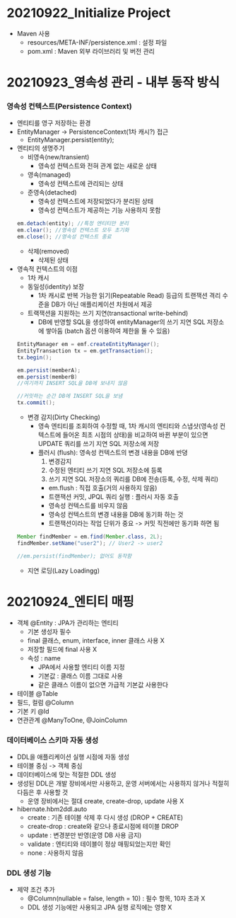 # 20210922_Initialize Project
- Maven 사용
  - resources/META-INF/persistence.xml : 설정 파일
  - pom.xml : Maven 외부 라이브러리 및 버전 관리

# 20210923_영속성 관리 - 내부 동작 방식
### 영속성 컨텍스트(Persistence Context)
- 엔티티를 영구 저장하는 환경
- EntityManager -> PersistenceContext(1차 캐시?) 접근
  - EntityManager.persist(entity);
- 엔티티의 생명주기
  - 비영속(new/transient)
    - 영속성 컨텍스트와 전혀 관계 없는 새로운 상태
  - 영속(managed)
    - 영속성 컨텍스트에 관리되는 상태
  - 준영속(detached)
    - 영속성 컨텍스트에 저장되었다가 분리된 상태
    - 영속성 컨텍스트가 제공하는 기능 사용하지 못함
  ````java
  em.detach(entity); //특정 엔티티만 분리
  em.clear(); //영속성 컨텍스트 모두 초기화 
  em.close(); //영속성 컨텍스트 종료
  ````
  - 삭제(removed)
    - 삭제된 상태
- 영속적 컨텍스트의 이점
  - 1차 캐시
  - 동일성(identity) 보장
    - 1차 캐시로 반복 가능한 읽기(Repeatable Read) 등급의 트랜잭션 격리 수준을 DB가 아닌 애플리케이션 차원에서 제공
  - 트랙잭션을 지원하는 쓰기 지연(transactional write-behind)
    - DB에 반영할 SQL을 생성하여 entityManager의 쓰기 지연 SQL 저장소에 쌓아둠 (batch 옵션 이용하여 제한을 둘 수 있음)
  ````java
  EntityManager em = emf.createEntityManager();
  EntityTransaction tx = em.getTransaction();
  tx.begin();
  
  em.persist(memberA);
  em.persist(memberB)
  //여기까지 INSERT SQL을 DB에 보내지 않음
  
  //커밋하는 순간 DB에 INSERT SQL을 보냄
  tx.commit();
  ````
  - 변경 감지(Dirty Checking)
    - 영속 엔티티를 조회하여 수정할 때, 1차 캐시의 엔티티와 스냅샷(영속성 컨텍스트에 들어온 최초 시점의 상태)을 비교하여 바뀐 부분이 있으면 UPDATE 쿼리를 쓰기 지연 SQL 저장소에 저장
    - 플러시 (flush): 영속성 컨텍스트의 변경 내용을 DB에 반뎡
      1. 변경감지 
      2. 수정된 엔티티 쓰기 지연 SQL 저장소에 등록
      3. 쓰기 지연 SQL 저장소의 쿼리를 DB에 전송(등록, 수정, 삭제 쿼리)
      - em.flush : 직접 호출(거의 사용하지 않음)
      - 트랜잭션 커밋, JPQL 쿼리 실행 : 플러시 자동 호출
      - 영속성 컨텍스트를 비우지 않음
      - 영속성 컨텍스트의 변경 내용을 DB에 동기화 하는 것
      - 트랜잭션이라는 작업 단위가 중요 -> 커밋 직전에만 동기화 하면 됨
  ````java
  Member findMember = em.find(Member.class, 2L);
  findMember.setName("user2"); // User2 -> user2
  
  //em.persist(findMember); 없어도 동작함
  ````
  - 지연 로딩(Lazy Loadingg)
  

# 20210924_엔티티 매핑
- 객체 @Entity : JPA가 관리하는 엔티티
  - 기본 생성자 필수
  - final 클래스, enum, interface, inner 클래스 사용 X
  - 저장할 필드에 final 사용 X
  - 속성 : name
    - JPA에서 사용할 엔티티 이름 지정
    - 기본값 : 클래스 이름 그대로 사용
    - 같은 클래스 이름이 없으면 가급적 기본값 사용한다
- 테이블 @Table
- 필드, 컬럼 @Column
- 기본 키 @Id
- 연관관계 @ManyToOne, @JoinColumn

### 데이터베이스 스키마 자동 생성
- DDL을 애플리케이션 실행 시점에 자동 생성
- 테이블 중심 -> 객체 중심
- 데이터베이스에 맞는 적절한 DDL 생성
- 생성된 DDL은 개발 장비에서만 사용하고, 운영 서버에서는 사용하지 않거나 적절히 다듬은 후 사용할 것 
  - 운영 장비에서는 절대 create, create-drop, update 사용 X
- hibernate.hbm2ddl.auto
  - create : 기존 테이블 삭제 후 다시 생성 (DROP + CREATE)
  - create-drop : create와 같으나 종료시점에 테이블 DROP
  - update : 변경분만 반영(운영 DB 사용 금지)
  - validate : 엔티티와 테이블이 정상 매핑되었는지만 확인
  - none : 사용하지 않음

### DDL 생성 기능
- 제약 조건 추가 
  - @Column(nullable = false, length = 10) : 필수 항목, 10자 초과 X
  - DDL 생성 기능에만 사용되고 JPA 실행 로직에는 영향 X